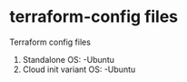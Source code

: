 # terraform-config files 
Terraform config files 

1) Standalone
OS: 
  -Ubuntu
3) Cloud init variant 
OS: 
  -Ubuntu


